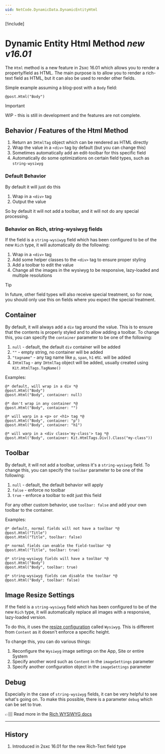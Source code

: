 ```yaml
---
uid: NetCode.DynamicData.DynamicEntityHtml
---
```


[!include[](~/pages/basics/stack/_shared-float-summary.md)]
<style>.context-box-summary .data-all { visibility: visible; } </style>

# Dynamic Entity Html Method _new v16.01_

The `Html` method is a new feature in 2sxc 16.01 which allows you to render a property/field as HTML.
The main purpose is to allow you to render a rich-text field as HTML, but it can also be used to render other fields.

Simple example assuming a blog-post with a `Body` field:

```razor
@post.Html("Body")
```

> [!IMPORTANT]
> WIP - this is still in development and the features are not complete.


## Behavior / Features of the Html Method

1. Return an `IHtmlTag` object which can be rendered as HTML directly
1. Wrap the value in a `<div>` tag by default (but you can change this)
1. Sometimes automatically add an edit-toolbar for this specific field
1. Automatically do some optimizations on certain field types, such as `string-wysiwyg`

### Default Behavior

By default it will just do this

1. Wrap in a `<div>` tag
1. Output the value

So by default it will not add a toolbar, and it will not do any special processing.

### Behavior on Rich, string-wysiwyg fields

If the field is a `string-wysiwyg` field which has been configured to be of the new `Rich` type, it will automatically do the following:

1. Wrap in a `<div>` tag
1. Add some helper classes to the `<div>` tag to ensure proper styling
1. Add a toolbar to edit the value
1. Change all the images in the wysiwyg to be responsive, lazy-loaded and multiple resolutions

> [!TIP]
> In future, other field types will also receive special treatment,
> so for now, you should only use this on fields where you expect the special treatment.

## Container

By default, it will always add a `div` tag around the value.
This is to ensure that the contents is properly styled and to allow adding a toolbar.
To change this, you can specify the `container` parameter to be one of the following:

1. `null` - default, the default `div` container will be added
1. `""` - empty string, no container will be added
1. `"tagname"` - any tag name like `p`, `span`, `h1` etc. will be added
1. `IHtmlTag` - any `IHtmlTag` object will be added, usually created using `Kit.HtmlTags.TagName()`

Examples:

```razor
@* default, will wrap in a div *@
@post.Html("Body")
@post.Html("Body", container: null)

@* don't wrap in any container *@
@post.Html("Body", container: "")

@* will warp in a <p> or <h1> tag *@
@post.Html("Body", container: "p")
@post.Html("Body", container: "h1")

@* will warp in a <div class='my-class'> tag *@
@post.Html("Body", container: Kit.HtmlTags.Div().Class("my-class"))
```

## Toolbar

By default, it will not add a toolbar, unless it's a `string-wysiwyg` field.
To change this, you can specify the `toolbar` parameter to be one of the following:

1. `null` - default, the default behavior will apply
1. `false` - enforce no toolbar
1. `true` - enforce a toolbar to edit just this field

For any other custom behavior, use `toolbar: false` and add your own toolbar to the container.

Examples:

```razor
@* default, normal fields will not have a toolbar *@
@post.Html("Title")
@post.Html("Title", toolbar: false)

@* normal fields can enable the field-toolbar *@
@post.Html("Title", toolbar: true)

@* string-wysiwyg fields will have a toolbar *@
@post.Html("Body")
@post.Html("Body", toolbar: true)

@* string-wysiwyg fields can disable the toolbar *@
@post.Html("Body", toolbar: false)

```

## Image Resize Settings

If the field is a `string-wysiwyg` field which has been configured to be of the new `Rich` type, it will automatically replace all images with a responsive, lazy-loaded version.

To do this, it uses the [resize configuration](xref:Basics.Configuration.Settings.Images.Index) called `Wysiwyg`.
This is different from `Content` as it doesn't enforce a specific height.

To change this, you can do various things:

1. Reconfigure the `Wysiwyg` image settings on the App, Site or entire System
1. Specify another word such as `Content` in the `imageSettings` parameter
1. Specify another configuration object in the `imageSettings` parameter

## Debug

Especially in the case of `string-wysiwyg` fields, it can be very helpful to see what's going on.
To make this possible, there is a parameter `debug` which can be set to true.

👉🏽 Read more in the [Rich WYSIWYG docs](xref:Basics.Data.Fields.String-Wysiwyg-Rich)


---

## History

1. Introduced in 2sxc 16.01 for the new Rich-Text field type
